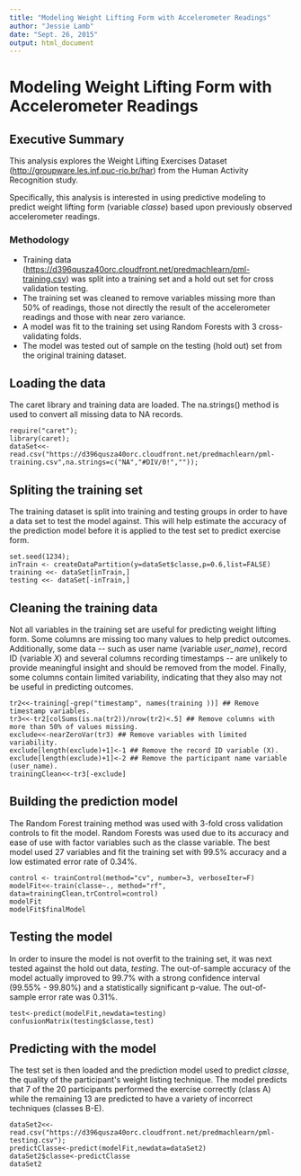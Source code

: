 ```yaml
---
title: "Modeling Weight Lifting Form with Accelerometer Readings"
author: "Jessie Lamb"
date: "Sept. 26, 2015"
output: html_document
---
```

# Modeling Weight Lifting Form with Accelerometer Readings

## Executive Summary
This analysis explores the Weight Lifting Exercises Dataset (<http://groupware.les.inf.puc-rio.br/har>) from the Human Activity Recognition study.

Specifically, this analysis is interested in using predictive modeling to predict weight lifting form (variable *classe*) based upon previously observed accelerometer readings.
 
### Methodology
 * Training data (<https://d396qusza40orc.cloudfront.net/predmachlearn/pml-training.csv>) was split into a training set and a hold out set for cross validation testing.
 * The training set was cleaned to remove variables missing more than 50% of readings, those not directly the result of the accelerometer readings and those with near zero variance.
 * A model was fit to the training set using Random Forests with 3 cross-validating folds.
 * The model was tested out of sample on the testing (hold out) set from the original training dataset.

## Loading the data
The caret library and training data are loaded. The na.strings() method is used to convert all missing data to NA records.

```{r}
require("caret");
library(caret);
dataSet<<-read.csv("https://d396qusza40orc.cloudfront.net/predmachlearn/pml-training.csv",na.strings=c("NA","#DIV/0!",""));
```

## Spliting the training set
The training dataset is split into training and testing groups in order to have a data set to test the model against. This will help estimate the accuracy of the prediction model before it is applied to the test set to predict exercise form.

```{r}
set.seed(1234);
inTrain <- createDataPartition(y=dataSet$classe,p=0.6,list=FALSE)
training <<- dataSet[inTrain,]
testing <<- dataSet[-inTrain,]
```

## Cleaning the training data
Not all variables in the training set are useful for predicting weight lifting form. Some columns are missing too many values to help predict outcomes. Additionally, some data -- such as user name (variable *user_name*), record ID (variable *X*) and several columns recording timestamps -- are unlikely to provide meaningful insight and should be removed from the model. Finally, some columns contain limited variability, indicating that they also may not be useful in predicting outcomes.

```{r}
tr2<<-training[-grep("timestamp", names(training ))] ## Remove timestamp variables.
tr3<<-tr2[colSums(is.na(tr2))/nrow(tr2)<.5] ## Remove columns with more than 50% of values missing.
exclude<<-nearZeroVar(tr3) ## Remove variables with limited variability.
exclude[length(exclude)+1]<-1 ## Remove the record ID variable (X).
exclude[length(exclude)+1]<-2 ## Remove the participant name variable (user_name).
trainingClean<<-tr3[-exclude]
```

## Building the prediction model
The Random Forest training method was used with 3-fold cross validation controls to fit the model. Random Forests was used due to its accuracy and ease of use with factor variables such as the classe variable. The best model used 27 variables and fit the training set with 99.5% accuracy and a low estimated error rate of 0.34%.

```{r}
control <- trainControl(method="cv", number=3, verboseIter=F)
modelFit<<-train(classe~., method="rf", data=trainingClean,trControl=control)
modelFit
modelFit$finalModel
```

## Testing the model
In order to insure the model is not overfit to the training set, it was next tested against the hold out data, *testing*. The out-of-sample accuracy of the model actually improved to 99.7% with a strong confidence interval (99.55% - 99.80%) and a statistically significant p-value. The out-of-sample error rate was 0.31%.

```{r}
test<-predict(modelFit,newdata=testing)
confusionMatrix(testing$classe,test)
```

## Predicting with the model
The test set is then loaded and the prediction model used to predict *classe*, the quality of the participant's weight listing technique. The model predicts that 7 of the 20 participants performed the exercise correctly (class A) while the remaining 13 are predicted to have a variety of incorrect techniques (classes B-E).

```{r}
dataSet2<<-read.csv("https://d396qusza40orc.cloudfront.net/predmachlearn/pml-testing.csv");
predictClasse<-predict(modelFit,newdata=dataSet2)
dataSet2$classe<-predictClasse
dataSet2
```
